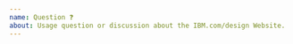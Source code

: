 ```yaml
---
name: Question ❓
about: Usage question or discussion about the IBM.com/design Website.
---
```


<!-- Provide as much useful information as you can -->
